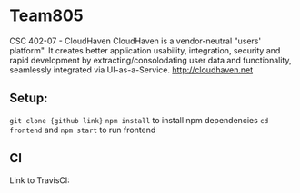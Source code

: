 # Team805
CSC 402-07 - CloudHaven
CloudHaven is a vendor-neutral "users' platform". It creates better application usability, integration, security and rapid development by extracting/consolodating user data and functionality, seamlessly integrated via UI-as-a-Service.
http://cloudhaven.net


## Setup:
`git clone {github link}`
`npm install` to install npm dependencies
`cd frontend` and `npm start` to run frontend

## CI 
Link to TravisCI:

